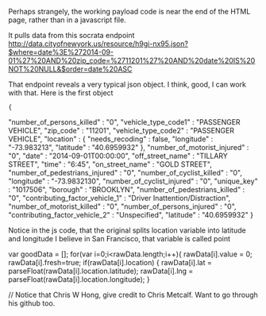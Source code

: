 Perhaps strangely, the working payload code is near the end of the HTML page, 
rather than in a javascript file.

It pulls data from this socrata endpoint
http://data.cityofnewyork.us/resource/h9gi-nx95.json?$where=date%3E%272014-09-01%27%20AND%20zip_code=%2711201%27%20AND%20date%20IS%20NOT%20NULL&$order=date%20ASC

That endpoint reveals a very typical json object.   I think, good, I can work with that.
Here is the first object

    {
  "number_of_persons_killed" : "0",
  "vehicle_type_code1" : "PASSENGER VEHICLE",
  "zip_code" : "11201",
  "vehicle_type_code2" : "PASSENGER VEHICLE",
  "location" : {
    "needs_recoding" : false,
    "longitude" : "-73.983213",
    "latitude" : "40.6959932"
  },
  "number_of_motorist_injured" : "0",
  "date" : "2014-09-01T00:00:00",
  "off_street_name" : "TILLARY STREET",
  "time" : "6:45",
  "on_street_name" : "GOLD STREET",
  "number_of_pedestrians_injured" : "0",
  "number_of_cyclist_killed" : "0",
  "longitude" : "-73.9832130",
  "number_of_cyclist_injured" : "0",
  "unique_key" : "1017506",
  "borough" : "BROOKLYN",
  "number_of_pedestrians_killed" : "0",
  "contributing_factor_vehicle_1" : "Driver Inattention/Distraction",
  "number_of_motorist_killed" : "0",
  "number_of_persons_injured" : "0",
  "contributing_factor_vehicle_2" : "Unspecified",
  "latitude" : "40.6959932"
}

<!---->
Notice in the js code, that the original splits location variable into latitude and longitude
I believe in San Francisco, that variable is called point

 var goodData = [];
    for(var i=0;i<rawData.length;i++){
      rawData[i].value = 0;
      rawData[i].fresh=true;
      if(rawData[i].location) {
        rawData[i].lat = parseFloat(rawData[i].location.latitude);
        rawData[i].lng = parseFloat(rawData[i].location.longitude); 
      }
<!---->
      
//
Notice that Chris W Hong, give credit to Chris Metcalf.
Want to go through his github too.



